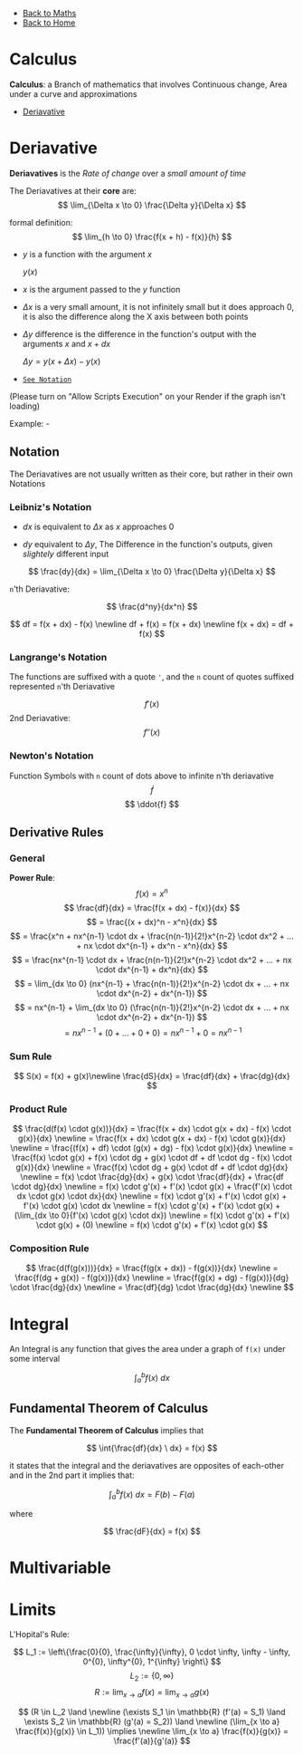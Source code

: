 
- [Back to Maths](./maths.md)
- [Back to Home](../../README.md)

# Calculus

**Calculus**: a Branch of mathematics that involves Continuous change, Area under a curve and approximations

- [Deriavative](#deriavative)

# Deriavative

**Deriavatives** is the *Rate of change* over a *small amount of time*

The Deriavatives at their **core** are:
$$
\lim_{\Delta x \to 0} \frac{\Delta y}{\Delta x}
$$

formal definition:
$$
\lim_{h \to 0} \frac{f(x + h) - f(x)}{h}
$$

- $y$ is a function with the argument $x$

    $y(x)$

- $x$ is the argument passed to the $y$ function

- $\Delta x$ is a very small amount, it is not infinitely small but it does approach 0, it is also the difference along the X axis between both points
- $\Delta y$ difference is the difference in the function's output with the arguments $x$ and $x + dx$
    
    $\Delta y = y(x + \Delta x) - y(x)$

- [`See Notation`](#notation)

(Please turn on "Allow Scripts Execution" on your Render if the graph isn't loading)

Example: -

<script>
    document.write("Hello, World");
</script>
<script src="https://cdn.jsdelivr.net/npm/function-plot@1/dist/function-plot.min.js"></script>

<div id="quadratic"></div>

<script>
    const quadratic = functionPlot({
        target: '#quadratic',
        width: 600,
        height: 400,
        grid: true,
        data: [
            {
                fn: 'x^2',
                color: "Dodgerblue",
                derivative: {
                    fn: `2*x`,
                    updateOnMouseMove: true   
                }
            }
        ]
    });
</script>

## Notation

The Deriavatives are not usually written as their core, but rather in their own Notations

### Leibniz's Notation

- $dx$ is equivalent to $\Delta x$ as $x$ approaches $0$

- $dy$ equivalent to $\Delta y$, The Difference in the function's outputs, given *slightely* different input

$$
\frac{dy}{dx} = \lim_{\Delta x \to 0} \frac{\Delta y}{\Delta x}
$$

`n`'th Deriavative:

$$
\frac{d^ny}{dx^n}
$$

$$
df = f(x + dx) - f(x) \newline
df + f(x) = f(x + dx) \newline
f(x + dx) = df + f(x)
$$

### Langrange's Notation

The functions are suffixed with a quote `'`, and the `n` count of quotes suffixed represented `n`'th Deriavative

$$
f'(x)
$$
2nd Deriavative:
$$
f''(x)
$$

### Newton's Notation

Function Symbols with `n` count of dots above to infinite n'th deriavative
$$
\dot{f}
$$
$$
\ddot{f}
$$

## Derivative Rules

### General


**Power Rule**:
$$
f(x) = x^n
$$
$$
\frac{df}{dx} = \frac{f(x + dx) - f(x)}{dx}
$$
$$
= \frac{(x + dx)^n - x^n}{dx}
$$
$$
= \frac{x^n + nx^{n-1} \cdot dx + \frac{n(n-1)}{2!}x^{n-2} \cdot dx^2 + ... + nx \cdot dx^{n-1} + dx^n - x^n}{dx}
$$
$$
= \frac{nx^{n-1} \cdot dx + \frac{n(n-1)}{2!}x^{n-2} \cdot dx^2 + ... + nx \cdot dx^{n-1} + dx^n}{dx}
$$
$$
= \lim_{dx \to 0} (nx^{n-1} + \frac{n(n-1)}{2!}x^{n-2} \cdot dx + ... + nx \cdot dx^{n-2} + dx^{n-1})
$$
$$
= nx^{n-1} + \lim_{dx \to 0} (\frac{n(n-1)}{2!}x^{n-2} \cdot dx + ... + nx \cdot dx^{n-2} + dx^{n-1})
$$
$$
= nx^{n-1} + (0 + ... + 0 + 0) = nx^{n-1} + 0 = nx^{n-1}
$$

### Sum Rule

$$
S(x) = f(x) + g(x)\newline
\frac{dS}{dx} = \frac{df}{dx} + \frac{dg}{dx}
$$

### Product Rule

$$
\frac{d(f(x) \cdot g(x))}{dx} = \frac{f(x + dx) \cdot g(x + dx) - f(x) \cdot g(x)}{dx} \newline
= \frac{f(x + dx) \cdot g(x + dx) - f(x) \cdot g(x)}{dx} \newline
= \frac{(f(x) + df) \cdot (g(x) + dg) - f(x) \cdot g(x)}{dx} \newline
= \frac{f(x) \cdot g(x) + f(x) \cdot dg + g(x) \cdot df + df \cdot dg - f(x) \cdot g(x)}{dx} \newline
= \frac{f(x) \cdot dg + g(x) \cdot df + df \cdot dg}{dx} \newline
= f(x) \cdot \frac{dg}{dx} + g(x) \cdot \frac{df}{dx} + \frac{df \cdot dg}{dx} \newline
= f(x) \cdot g'(x) + f'(x) \cdot g(x) + \frac{f'(x) \cdot dx \cdot g(x) \cdot dx}{dx} \newline
= f(x) \cdot g'(x) + f'(x) \cdot g(x) + f'(x) \cdot g(x) \cdot dx \newline
= f(x) \cdot g'(x) + f'(x) \cdot g(x) + (\lim_{dx \to 0}{f'(x) \cdot g(x) \cdot dx}) \newline
= f(x) \cdot g'(x) + f'(x) \cdot g(x) + (0) \newline
= f(x) \cdot g'(x) + f'(x) \cdot g(x)
$$

### Composition Rule

$$
\frac{d(f(g(x)))}{dx} = \frac{f(g(x + dx)) - f(g(x))}{dx} \newline
= \frac{f(dg + g(x)) - f(g(x))}{dx} \newline
= \frac{f(g(x) + dg) - f(g(x))}{dg} \cdot \frac{dg}{dx} \newline
= \frac{df}{dg} \cdot \frac{dg}{dx} \newline
$$

# Integral

An Integral is any function that gives the area under a graph of `f(x)` under some interval

$$
\int_{a}^{b} f(x) \ {dx}
$$

## Fundamental Theorem of Calculus

The **Fundamental Theorem of Calculus** implies that

$$
\int{\frac{df}{dx} \ dx} = f(x)
$$

it states that the integral and the deriavatives are opposites of each-other
and in the 2nd part it implies that:

$$
\int_{a}^{b}{f(x)\ dx} = F(b) - F(a)
$$

where 

$$
\frac{dF}{dx} = f(x)
$$



# Multivariable

# Limits

L'Hopital's Rule:

$$
L_1 := \left\{\frac{0}{0}, \frac{\infty}{\infty}, 0 \cdot \infty, \infty - \infty, 0^{0}, \infty^{0}, 1^{\infty} \right\}
$$
$$
L_2 := \{0, \infty\}
$$
$$
R := \lim_{x \to a} f(x) = \lim_{x \to a} g(x)
$$

$$
(R \in L_2 \land \newline 
(\exists S_1 \in \mathbb{R} (f'(a) = S_1) \land \exists S_2 \in \mathbb{R} (g'(a) = S_2)) \land \newline
(\lim_{x \to a} \frac{f(x)}{g(x)} \in L_1)) \implies \newline
\lim_{x \to a} \frac{f(x)}{g(x)} = \frac{f'(a)}{g'(a)}
$$